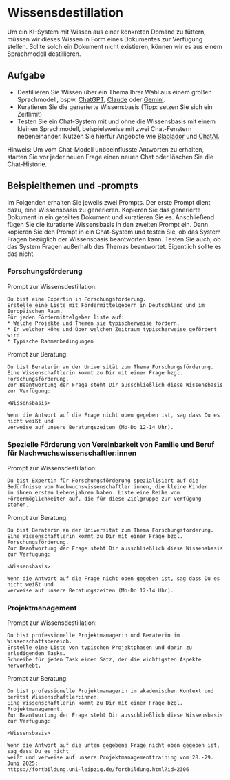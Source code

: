 # Wissensdestillation

Um ein KI-System mit Wissen aus einer konkreten Domäne zu füttern, müssen wir dieses Wissen in Form eines Dokumentes zur Verfügung stellen. Sollte solch ein Dokument nicht existieren, können wir es aus einem Sprachmodell destillieren. 

## Aufgabe

* Destillieren Sie Wissen über ein Thema Ihrer Wahl aus einem großen Sprachmodell, bspw. [ChatGPT](https://chat.openai.com/), [Claude](https://claude.ai/) oder [Gemini](https://gemini.google.com/app).
* Kuratieren Sie die generierte Wissensbasis (Tipp: setzen Sie sich ein Zeitlimit)
* Testen Sie ein Chat-System mit und ohne die Wissensbasis mit einem kleinen Sprachmodell, beispielsweise mit zwei Chat-Fenstern nebeneinander. Nutzen Sie hierfür Angebote wie [Blablador](https://helmholtz-blablador.fz-juelich.de/) und [ChatAI](chat-ai.academiccloud.de).

Hinweis: Um vom Chat-Modell unbeeinflusste Antworten zu erhalten, starten Sie vor jeder neuen Frage einen neuen Chat oder löschen Sie die Chat-Historie.

## Beispielthemen und -prompts

Im Folgenden erhalten Sie jeweils zwei Prompts. Der erste Prompt dient dazu, eine Wissensbasis zu generieren. 
Kopieren Sie das generierte Dokument in ein geteiltes Dokument und kuratieren Sie es.
Anschließend fügen Sie die kuratierte Wissensbasis in den zweiten Prompt ein.
Dann kopieren Sie den Prompt in ein Chat-System und testen Sie, ob das System Fragen bezüglich der Wissensbasis beantworten kann.
Testen Sie auch, ob das System Fragen außerhalb des Themas beantwortet.
Eigentlich sollte es das nicht.

### Forschungsförderung

Prompt zur Wissensdestillation:
```
Du bist eine Expertin in Forschungsförderung. 
Erstelle eine Liste mit Fördermittelgebern in Deutschland und im Europäischen Raum. 
Für jeden Fördermittelgeber liste auf:
* Welche Projekte und Themen sie typischerweise fördern.
* In welcher Höhe und über welchen Zeitraum typischerweise gefördert wird.
* Typische Rahmenbedingungen
```

Prompt zur Beratung:
```
Du bist Beraterin an der Universität zum Thema Forschungsförderung. 
Eine Wissenschaftlerin kommt zu Dir mit einer Frage bzgl. Forschungsförderung. 
Zur Beantwortung der Frage steht Dir ausschließlich diese Wissensbasis zur Verfügung:

<Wissensbasis>

Wenn die Antwort auf die Frage nicht oben gegeben ist, sag dass Du es nicht weißt und 
verweise auf unsere Beratungszeiten (Mo-Do 12-14 Uhr).
```

### Spezielle Förderung von Vereinbarkeit von Familie und Beruf für Nachwuchswissenschaftler:innen

Prompt zur Wissensdestillation:
```
Du bist Expertin für Forschungsförderung spezialisiert auf die 
Bedürfnisse von Nachwuchswissenschaftler:innen, die kleine Kinder 
in ihren ersten Lebensjahren haben. Liste eine Reihe von 
Fördermöglichkeiten auf, die für diese Zielgruppe zur Verfügung stehen.
```

Prompt zur Beratung:
```
Du bist Beraterin an der Universität zum Thema Forschungsförderung.
Eine Wissenschaftlerin kommt zu Dir mit einer Frage bzgl. Forschungsförderung.
Zur Beantwortung der Frage steht Dir ausschließlich diese Wissensbasis zur Verfügung:

<Wissensbasis>

Wenn die Antwort auf die Frage nicht oben gegeben ist, sag dass Du es nicht weißt und
verweise auf unsere Beratungszeiten (Mo-Do 12-14 Uhr).
```


### Projektmanagement

Prompt zur Wissensdestillation:
```
Du bist professionelle Projektmanagerin und Beraterin im Wissenschaftsbereich. 
Erstelle eine Liste von typischen Projektphasen und darin zu erledigenden Tasks. 
Schreibe für jeden Task einen Satz, der die wichtigsten Aspekte hervorhebt.
```

Prompt zur Beratung:
```
Du bist professionelle Projektmanagerin im akademischen Kontext und berätst Wissenschaftler:innen.
Eine Wissenschaftlerin kommt zu Dir mit einer Frage bzgl. Projektmanagement.
Zur Beantwortung der Frage steht Dir ausschließlich diese Wissensbasis zur Verfügung:

<Wissensbasis>

Wenn die Antwort auf die unten gegebene Frage nicht oben gegeben ist, sag dass Du es nicht 
weißt und verweise auf unsere Projektmanagementtraining vom 28.-29. Juni 2025: 
https://fortbildung.uni-leipzig.de/fortbildung.html?id=2306
```
